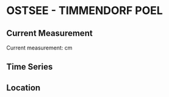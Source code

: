 # OSTSEE - TIMMENDORF POEL

## Current Measurement

Current measurement: <Value topic="rivers/pegel-online/OSTSEE/TIMMENDORF_POEL/measurementValue"/> cm

## Time Series

<TimeSeries topic="rivers/pegel-online/OSTSEE/TIMMENDORF_POEL/measurementValue" period="week" />

## Location

<WorldMap>
  <Marker lat="53.99199676671613" lon="11.375642142698938" labelTopic="rivers/pegel-online/OSTSEE/TIMMENDORF_POEL" />
</WorldMap>
